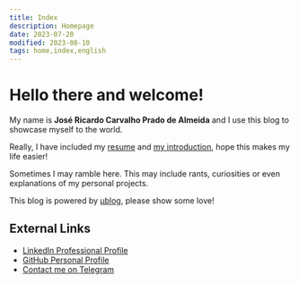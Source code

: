 ```yaml
---
title: Index
description: Homepage
date: 2023-07-20
modified: 2023-08-10
tags: home,index,english
---
```

# <i class="fa-solid fa-user-astronaut"></i> Hello there and welcome!

My name is **José Ricardo Carvalho Prado de Almeida** and I use this blog to showcase myself to the world.

Really, I have included my [resume](posts/curriculum.html "Complete and updated Curriculum") and [my introduction](about.html "Just who is this crazy person?"), hope this makes my life easier!

Sometimes I may ramble here. This may include rants, curiosities or even explanations of my personal projects.

This blog is powered by [μblog](https://github.com/766F6964/mublog "External project used in the development of this blog"), please show some love!

## <i class="fa-regular fa-address-card"></i> External Links

- <i class="fa-brands fa-linkedin"></i> [LinkedIn Professional Profile](https://www.linkedin.com/in/jos%C3%A9-ricardo-prado-de-almeida)
- <i class="fa-brands fa-github"></i> [GitHub Personal Profile](https://github.com/zeh-almeida)
- <i class="fa-brands fa-telegram"></i> <a href="${author_contact}" title="Telegram Profile">Contact me on Telegram</a>
